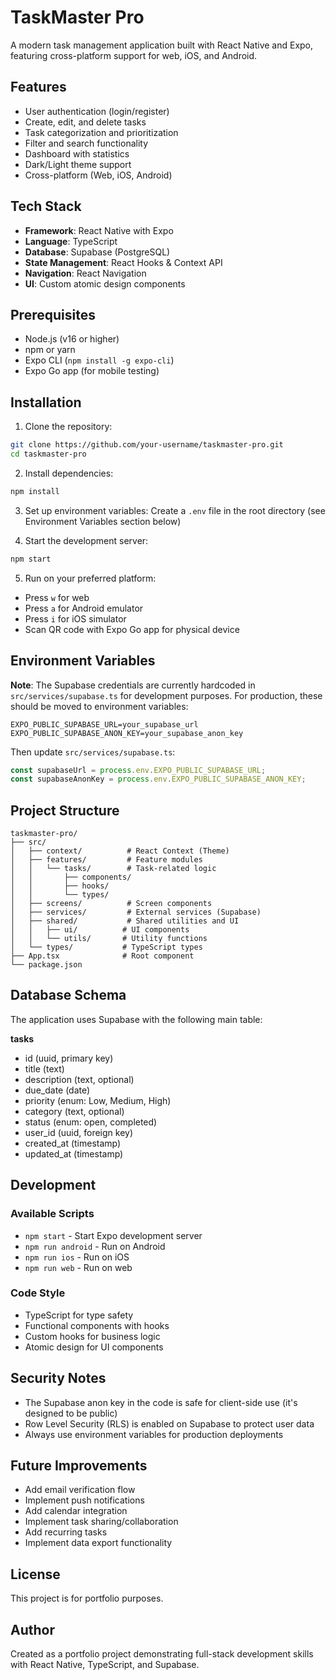# TaskMaster Pro

A modern task management application built with React Native and Expo, featuring cross-platform support for web, iOS, and Android.

## Features

- User authentication (login/register)
- Create, edit, and delete tasks
- Task categorization and prioritization
- Filter and search functionality
- Dashboard with statistics
- Dark/Light theme support
- Cross-platform (Web, iOS, Android)

## Tech Stack

- **Framework**: React Native with Expo
- **Language**: TypeScript
- **Database**: Supabase (PostgreSQL)
- **State Management**: React Hooks & Context API
- **Navigation**: React Navigation
- **UI**: Custom atomic design components

## Prerequisites

- Node.js (v16 or higher)
- npm or yarn
- Expo CLI (`npm install -g expo-cli`)
- Expo Go app (for mobile testing)

## Installation

1. Clone the repository:
```bash
git clone https://github.com/your-username/taskmaster-pro.git
cd taskmaster-pro
```

2. Install dependencies:
```bash
npm install
```

3. Set up environment variables:
Create a `.env` file in the root directory (see Environment Variables section below)

4. Start the development server:
```bash
npm start
```

5. Run on your preferred platform:
- Press `w` for web
- Press `a` for Android emulator
- Press `i` for iOS simulator
- Scan QR code with Expo Go app for physical device

## Environment Variables

**Note**: The Supabase credentials are currently hardcoded in `src/services/supabase.ts` for development purposes. For production, these should be moved to environment variables:

```
EXPO_PUBLIC_SUPABASE_URL=your_supabase_url
EXPO_PUBLIC_SUPABASE_ANON_KEY=your_supabase_anon_key
```

Then update `src/services/supabase.ts`:
```typescript
const supabaseUrl = process.env.EXPO_PUBLIC_SUPABASE_URL;
const supabaseAnonKey = process.env.EXPO_PUBLIC_SUPABASE_ANON_KEY;
```

## Project Structure

```
taskmaster-pro/
├── src/
│   ├── context/          # React Context (Theme)
│   ├── features/         # Feature modules
│   │   └── tasks/        # Task-related logic
│   │       ├── components/
│   │       ├── hooks/
│   │       └── types/
│   ├── screens/          # Screen components
│   ├── services/         # External services (Supabase)
│   ├── shared/           # Shared utilities and UI
│   │   ├── ui/          # UI components
│   │   └── utils/       # Utility functions
│   └── types/           # TypeScript types
├── App.tsx              # Root component
└── package.json
```

## Database Schema

The application uses Supabase with the following main table:

**tasks**
- id (uuid, primary key)
- title (text)
- description (text, optional)
- due_date (date)
- priority (enum: Low, Medium, High)
- category (text, optional)
- status (enum: open, completed)
- user_id (uuid, foreign key)
- created_at (timestamp)
- updated_at (timestamp)

## Development

### Available Scripts

- `npm start` - Start Expo development server
- `npm run android` - Run on Android
- `npm run ios` - Run on iOS
- `npm run web` - Run on web

### Code Style

- TypeScript for type safety
- Functional components with hooks
- Custom hooks for business logic
- Atomic design for UI components

## Security Notes

- The Supabase anon key in the code is safe for client-side use (it's designed to be public)
- Row Level Security (RLS) is enabled on Supabase to protect user data
- Always use environment variables for production deployments

## Future Improvements

- Add email verification flow
- Implement push notifications
- Add calendar integration
- Implement task sharing/collaboration
- Add recurring tasks
- Implement data export functionality

## License

This project is for portfolio purposes.

## Author

Created as a portfolio project demonstrating full-stack development skills with React Native, TypeScript, and Supabase.